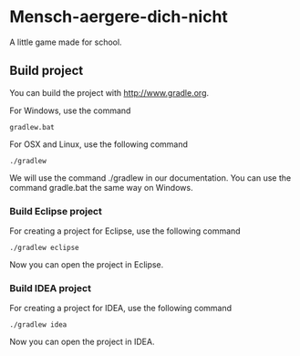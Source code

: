 # Mensch-aergere-dich-nicht

A little game made for school.

## Build project

You can build the project with http://www.gradle.org.

For Windows, use the command

```
gradlew.bat
```

For OSX and Linux, use the following command
```
./gradlew
```

We will use the command ./gradlew in our documentation. You can use the command gradle.bat the same way on Windows.

### Build Eclipse project
For creating a project for Eclipse, use the following command
```
./gradlew eclipse
```
Now you can open the project in Eclipse.

### Build IDEA project
For creating a project for IDEA, use the following command
```
./gradlew idea
```
Now you can open the project in IDEA.